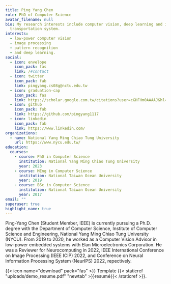 ```yaml
---
title: Ping Yang Chen
role: PhD of Computer Science
avatar_filename: null
bio: My research interests include computer vision, deep learning and inteligent
  transportation system.
interests:
  - low-power computer vision
  - image processing
  - pattern recognition
  - and deep learning.
social:
  - icon: envelope
    icon_pack: fas
    link: /#contact
  - icon: twitter
    icon_pack: fab
    link: pingyang.cs08g@nctu.edu.tw
  - icon: graduation-cap
    icon_pack: fas
    link: https://scholar.google.com.tw/citations?user=cGHFHm0AAAAJ&hl=zh-TW
  - icon: github
    icon_pack: fab
    link: https://github.com/pingyang1117
  - icon: linkedin
    icon_pack: fab
    link: https://www.linkedin.com/
organizations:
  - name: National Yang Ming Chiao Tung University
    url: https://www.nycu.edu.tw/
education:
  courses:
    - course: PhD in Computer Science
      institution: National Yang Ming Chiao Tung University
      year: 2023
    - course: MEng in Computer Science
      institution: National Taiwan Ocean University
      year: 2019
    - course: BSc in Computer Science
      institution: National Taiwan Ocean University
      year: 2017
email: ""
superuser: true
highlight_name: true
---
```

Ping-Yang Chen (Student Member, IEEE) is currently pursuing a Ph.D. degree with the Department of Computer Science, Institute of Computer Science and Engineering, National Yang Ming Chiao Tung University (NYCU). From 2019 to 2020, he worked as a Computer Vision Advisor in low-power embedded systems with Elan Microelectronics Corporation. He was a Reviewer for Neurocomputing in 2022, IEEE International Conference on Image Processing (IEEE ICIP) 2022, and Conference on Neural Information Processing System (NeurIPS) 2022, repectively.

{{< icon name="download" pack="fas" >}} Template {{< staticref "uploads/demo_resume.pdf" "newtab" >}}resumé{{< /staticref >}}.